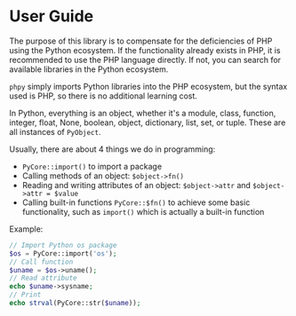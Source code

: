 # User Guide

The purpose of this library is to compensate for the deficiencies of PHP using the Python ecosystem. If the functionality already exists in PHP, it is recommended to use the PHP language directly. If not, you can search for available libraries in the Python ecosystem.

`phpy` simply imports Python libraries into the PHP ecosystem, but the syntax used is PHP, so there is no additional learning cost.

In Python, everything is an object, whether it's a module, class, function, integer, float, None, boolean, object, dictionary, list, set, or tuple. These are all instances of `PyObject`.

Usually, there are about 4 things we do in programming:

- `PyCore::import()` to import a package
- Calling methods of an object: `$object->fn()`
- Reading and writing attributes of an object: `$object->attr` and `$object->attr = $value`
- Calling built-in functions `PyCore::$fn()` to achieve some basic functionality, such as `import()` which is actually a built-in function

Example:

```php
// Import Python os package
$os = PyCore::import('os');
// Call function
$uname = $os->uname();
// Read attribute
echo $uname->sysname;
// Print
echo strval(PyCore::str($uname));
```